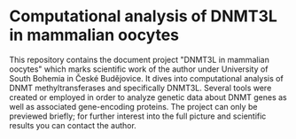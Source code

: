 # Computational analysis of DNMT3L in mammalian oocytes
This repository contains the document project "DNMT3L in mammalian oocytes" which marks scientific work of the author under University of South Bohemia in České Budějovice.
It dives into computational analysis of DNMT methyltransferases and specifically DNMT3L. Several tools were created or employed in order to analyze genetic data about DNMT genes as well as associated gene-encoding proteins. The project can only be previewed briefly; for further interest into the full picture and scientific results you can contact the author.
